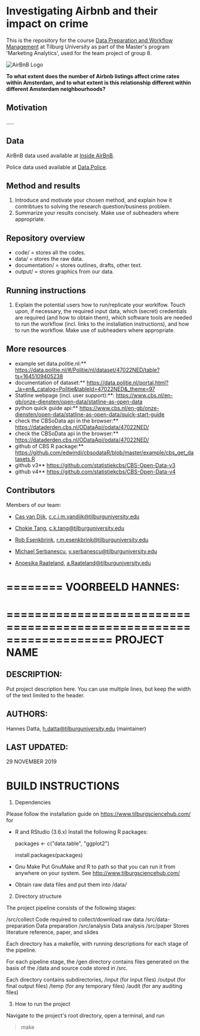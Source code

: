 
# Investigating Airbnb and their impact on crime

This is the repository for the course [Data Preparation and Workflow Management](https://dprep.hannesdatta.com) at Tilburg University as part of the Master's program 'Marketing Analytics', used for the team project of group 8. 

![AirBnB Logo](https://upload.wikimedia.org/wikipedia/commons/thumb/6/69/Airbnb_Logo_Bélo.svg/2560px-Airbnb_Logo_Bélo.svg.png)

__To what extent does the number of Airbnb listings affect crime rates within Amsterdam, and to what extent is this relationship different within different Amsterdam neighbourhoods?__

## Motivation
..... 

## Data

AirBnB data used available at [Inside AirBnB](http://insideairbnb.com/get-the-data.html).

Police data used available at [Data.Police](https://data.politie.nl/#/Politie/nl/dataset/47022NED/table?ts=1645109405238 ).


## Method and results

1. Introduce and motivate your chosen method, and explain how it contribtues to solving the research question/business problem.
2. Summarize your results concisely. Make use of subheaders where appropriate. 

## Repository overview
* code/ = stores all the codes.
* data/ = stores the raw data. 
* documentation/ = stores outlines, drafts, other text.
* output/ = stores graphics from our data. 

## Running instructions

1. Explain the potential users how to run/replicate your worklfow. Touch upon, if necessary, the required input data, which (secret) credentials are required (and how to obtain them), which software tools are needed to run the workflow (incl. links to the installation instructions), and how to run the workflow. Make use of subheaders where appropriate. 

## More resources

* example set data.politie.nl:** https://data.politie.nl/#/Politie/nl/dataset/47022NED/table?ts=1645109405238  
* documentation of dataset:** https://data.politie.nl/portal.html?_la=en&_catalog=Politie&tableId=47022NED&_theme=97  
* Statline webpage (incl. user support):**: https://www.cbs.nl/en-gb/onze-diensten/open-data/statline-as-open-data  
* python quick guide api:** https://www.cbs.nl/en-gb/onze-diensten/open-data/statline-as-open-data/quick-start-guide  
* check the CBSoData api in the browser:** https://dataderden.cbs.nl/ODataApi/odata/47022NED/  
* check the CBSoData api in the browser:** https://dataderden.cbs.nl/ODataApi/odata/47022NED/  
* github of CBS R package:** https://github.com/edwindj/cbsodataR/blob/master/example/cbs_get_datasets.R  
* github v3** https://github.com/statistiekcbs/CBS-Open-Data-v3  
* github v4** https://github.com/statistiekcbs/CBS-Open-Data-v4  

## Contributors

 Members of our team: 

 * [Cas van Dijk](https://github.com/Cas-24), c.c.j.m.vandijk@tilburguniversity.edu

 * [Chokie Tang](https://github.com/chokietang), c.k.tang@tilburguniversity.edu

 * [Rob Esenkbrink](https://github.com/opgeROBt), r.m.esenkbrink@tilburguniversity.edu

 * [Michael Serbanescu](https://github.com/MihaiVladS), v.serbanescu@tilburguniversity.edu
 
 * [Anoesjka Raateland](https://github.com/Anoesjka97), a.Raateland@tilburguniversity.edu



========
VOORBEELD HANNES:
========


===================================================================
PROJECT NAME
===================================================================

DESCRIPTION:
------------
Put project description here. You can use multiple lines, but keep
the width of the text limited to the
header.

AUTHORS:
--------
Hannes Datta, h.datta@tilburguniversity.edu (maintainer)

LAST UPDATED:
-------------
29 NOVEMBER 2019


BUILD INSTRUCTIONS
==================

1) Dependencies

Please follow the installation guide on
https://www.tilburgsciencehub.com/ for

- R and RStudio (3.6.x)
  Install the following R packages:

	packages <- c("data.table", "ggplot2")

	install.packages(packages)

- Gnu Make
  Put GnuMake and R to path so that you can run it
  from anywhere on your system. See http://www.tilburgsciencehub.com/

- Obtain raw data files and put them into /data/

2) Directory structure

The project pipeline consists of the following stages:

/src/collect                Code required to collect/download raw data
/src/data-preparation       Data preparation
/src/analysis               Data analysis
/src/paper                  Stores literature reference, paper, and slides

Each directory has a makefile, with running descriptions
for each stage of the pipeline.

For each pipeline stage, the /gen directory contains
files generated on the basis of the /data and
source code stored in /src.

Each directory contains subdirectories,
	/input (for input files)
	/output (for final output files)
	/temp (for any temporary files)
	/audit (for any auditing files)

3) How to run the project

Navigate to the project's root directory, open a terminal,
and run

> make


